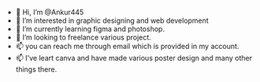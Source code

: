 - 👋 Hi, I’m @Ankur445
- 👀 I’m interested in graphic designing and web development
- 🌱 I’m currently learning figma and photoshop.
- 💞️ I’m looking to freelance various project.
- 📫 you can reach me through email which is provided in my account.
- 📫 I've leart canva and have made various poster design and many other things there.
<!---
Ankur445/Ankur445 is a ✨ special ✨ repository because its `README.md` (this file) appears on your GitHub profile.
You can click the Preview link to take a look at your changes.
--->
